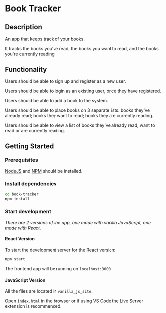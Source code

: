 # Book Tracker

## Description

An app that keeps track of your books.

It tracks the books you've read, the books you want to read, and the books you're currently reading.

## Functionality

Users should be able to sign up and register as a new user.

Users should be able to login as an existing user, once they have registered.

Users should be able to add a book to the system.

Users should be able to place books on 3 separate lists: books they've already read; books they want to read; books they are currently reading.

Users should be able to view a list of books they've already read, want to read or are currently reading.

## Getting Started

### Prerequisites

[NodeJS](https://nodejs.org/en/) and [NPM](https://www.npmjs.com/) should be installed.

### Install dependencies

```sh
cd book-tracker
npm install
```

### Start development

_There are 2 versions of the app, one made with vanilla JavaScript, one made with React._

#### React Version

To start the development server for the React version:

```sh
npm start
```

The frontend app will be running on `localhost:3000`.

#### JavaScript Version

All the files are located in `vanilla_js_site`.

Open `index.html` in the browser or if using VS Code the Live Server extension is recommended.
